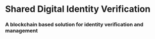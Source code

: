# Shared Digital Identity Verification
### A blockchain based solution for identity verification and management
